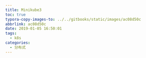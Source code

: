 ```yaml
---
title: Minikube3
toc: true
typora-copy-images-to: ../../gitbooks/static/images/ac08d50c
abbrlink: ac08d50c
date: 2019-01-05 16:50:01
tags:
  - k8s
categories:
  - 分布式
---
```


